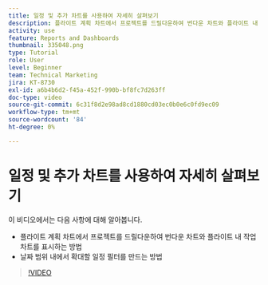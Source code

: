 ```yaml
---
title: 일정 및 추가 차트를 사용하여 자세히 살펴보기
description: 플라이트 계획 차트에서 프로젝트를 드릴다운하여 번다운 차트와 플라이트 내 작업 차트를 표시하게 하는 방법에 대해 알아봅니다. [!UICONTROL 향상된 분석].
activity: use
feature: Reports and Dashboards
thumbnail: 335048.png
type: Tutorial
role: User
level: Beginner
team: Technical Marketing
jira: KT-8730
exl-id: a6b4b6d2-f45a-452f-990b-bf8fc7d263ff
doc-type: video
source-git-commit: 6c31f8d2e98ad8cd1880cd03ec0b0e6c0fd9ec09
workflow-type: tm+mt
source-wordcount: '84'
ht-degree: 0%

---
```


# 일정 및 추가 차트를 사용하여 자세히 살펴보기

이 비디오에서는 다음 사항에 대해 알아봅니다.

* 플라이트 계획 차트에서 프로젝트를 드릴다운하여 번다운 차트와 플라이트 내 작업 차트를 표시하는 방법
* 날짜 범위 내에서 확대할 일정 필터를 만드는 방법

>[!VIDEO](https://video.tv.adobe.com/v/335048/?quality=12&learn=on)
